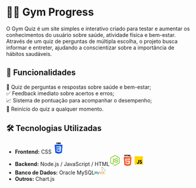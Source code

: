 # 🏋️‍♂️ Gym Progress 

O Gym Quiz é um site simples e interativo criado para testar e aumentar os conhecimentos do usuário sobre saúde, atividade física e bem-estar. Através de um quiz de perguntas de múltipla escolha, o projeto busca informar e entreter, ajudando a conscientizar sobre a importância de hábitos saudáveis.

## 🚀 Funcionalidades

🎯 Quiz de perguntas e respostas sobre saúde e bem-estar; <br>
✅ Feedback imediato sobre acertos e erros;<br>
📈 Sistema de pontuação para acompanhar o desempenho;<br>
🔄 Reinício do quiz a qualquer momento.<br>

## 🛠️ Tecnologias Utilizadas

- **Frontend:** CSS <img src="Site/Style/assets/iconCSS.png" width="30">
- **Backend:** Node.js / JavaScript / HTML<img src="Site/Style/assets/iconNodeJs.png" width="30"> <img src="Site/Style/assets/iconHTML.png" width="30"><img src="Site/Style/assets/logoJs.png" width="30">
- **Banco de Dados:** Oracle MySQL<img src="Site/Style/assets/iconMysql.png" width="30">
- **Outros:** Chart.js 
